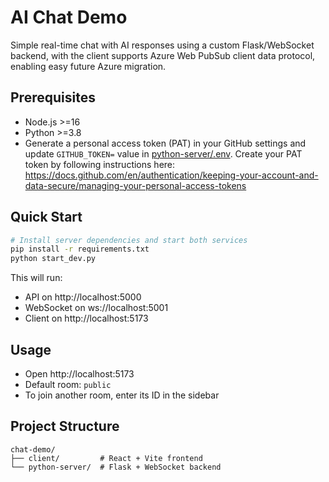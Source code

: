 # AI Chat Demo

Simple real-time chat with AI responses using a custom Flask/WebSocket backend, with the client supports Azure Web PubSub client data protocol, enabling easy future Azure migration.

## Prerequisites
- Node.js >=16
- Python >=3.8
- Generate a personal access token (PAT) in your GitHub settings and update `GITHUB_TOKEN=` value in [python-server/.env](./python-server/.env).
  Create your PAT token by following instructions here: https://docs.github.com/en/authentication/keeping-your-account-and-data-secure/managing-your-personal-access-tokens

## Quick Start
```bash
# Install server dependencies and start both services
pip install -r requirements.txt
python start_dev.py
```
This will run:
- API on http://localhost:5000
- WebSocket on ws://localhost:5001
- Client on http://localhost:5173

## Usage
- Open http://localhost:5173
- Default room: `public`
- To join another room, enter its ID in the sidebar

## Project Structure
```
chat-demo/
├── client/         # React + Vite frontend
└── python-server/  # Flask + WebSocket backend
```
